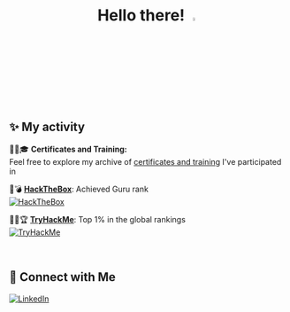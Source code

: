 # <div align="center"> Hello there! <img src="https://media.giphy.com/media/hvRJCLFzcasrR4ia7z/giphy.gif" width="4%">


## ✨ My activity


🧑‍💻🎓 **Certificates and Training:**  
Feel free to explore my archive of [certificates and training] I've participated in

🔐💣 **[HackTheBox]**: Achieved Guru rank  
[![HackTheBox](https://www.hackthebox.com/badge/image/220734)][HackTheBox]

🕵️‍♂️🏆 **[TryHackMe]**: Top 1% in the global rankings  
[![TryHackMe](https://tryhackme-badges.s3.amazonaws.com/rafal301.png)][TryHackMe]

<br>

## 🔗 Connect with Me
[![LinkedIn](https://img.shields.io/badge/linkedin-%230077B5.svg?&style=for-the-badge&logo=linkedin&logoColor=white)](https://www.linkedin.com/in/rafalszponarski/)


[//]:#
[HackTheBox]:<https://app.hackthebox.com/profile/220734>
[TryHackMe]:<https://tryhackme.com/p/rafal301>
[certificates and training]:<https://github.com/rafalszponarski/rafalszponarski/tree/main/Technical%20Certificates>